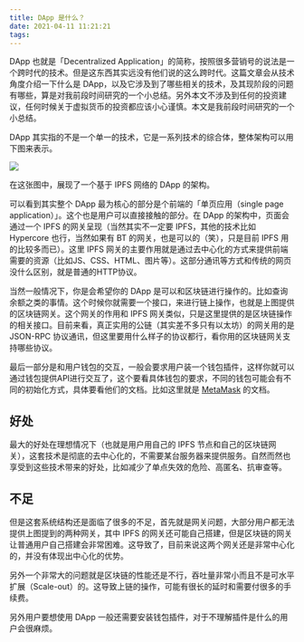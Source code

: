 ```yaml
---
title: DApp 是什么？
date: 2021-04-11 11:21:21
tags:
---
```


DApp 也就是「Decentralized Application」的简称，按照很多营销号的说法是一个跨时代的技术。但是这东西其实远没有他们说的这么跨时代。这篇文章会从技术角度介绍一下什么是 DApp，以及它涉及到了哪些相关的技术，及其现阶段的问题有哪些，算是对我前段时间研究的一个小总结。另外本文不涉及到任何的投资建议，任何时候关于虚拟货币的投资都应该小心谨慎。本文是我前段时间研究的一个小总结。

DApp 其实指的不是一个单一的技术，它是一系列技术的综合体，整体架构可以用下图来表示。

![](./dapp_diagram.jpg)

在这张图中，展现了一个基于 IPFS 网络的 DApp 的架构。

可以看到其实整个 DApp 最为核心的部分是个前端的「单页应用（single page application）」。这个也是用户可以直接接触的部分。在 DApp 的架构中，页面会通过一个 IPFS 的网关呈现（当然其实不一定要 IPFS，其他的技术比如 Hypercore 也行，当然如果有 BT 的网关，也是可以的（笑），只是目前 IPFS 用的比较多而已）。这里 IPFS 网关的主要作用就是通过去中心化的方式来提供前端需要的资源（比如JS、CSS、HTML、图片等）。这部分通讯等方式和传统的网页没什么区别，就是普通的HTTP协议。

当然一般情况下，你是会希望你的 DApp 是可以和区块链进行操作的。比如查询余额之类的事情。这个时候你就需要一个接口，来进行链上操作，也就是上图提供的区块链网关。这个网关的作用和 IPFS 网关类似，只是这里提供的是区块链操作的相关接口。目前来看，真正实用的公链（其实差不多只有以太坊）的网关用的是 JSON-RPC 协议通讯，但这里要用什么样子的协议都行，看你用的区块链网关支持哪些协议。

最后一部分是和用户钱包的交互，一般会要求用户装一个钱包插件，这样你就可以通过钱包提供API进行交互了，这个要看具体钱包的要求，不同的钱包可能会有不同的初始化方式，具体要看他们的文档。比如这里就是 [MetaMask](https://docs.metamask.io/guide/#why-metamask) 的文档。

## 好处

最大的好处在理想情况下（也就是用户用自己的 IPFS 节点和自己的区块链网关），这套技术是彻底的去中心化的，不需要某台服务器来提供服务。自然而然也享受到这些技术带来的好处，比如减少了单点失效的危险、高匿名、抗审查等。

## 不足

但是这套系统结构还是面临了很多的不足，首先就是网关问题，大部分用户都无法提供上图提到的两种网关，其中 IPFS 的网关还可能自己搭建，但是区块链的网关让普通用户自己搭建会非常困难。这导致了，目前来说这两个网关还是非常中心化的，并没有体现出中心化的优势。

另外一个非常大的问题就是区块链的性能还是不行，吞吐量非常小而且不是可水平扩展（Scale-out）的。这导致上链的操作，可能有很长的延时和需要付很多的手续费。

另外用户要想使用 DApp 一般还需要安装钱包插件，对于不理解插件是什么的用户会很麻烦。
